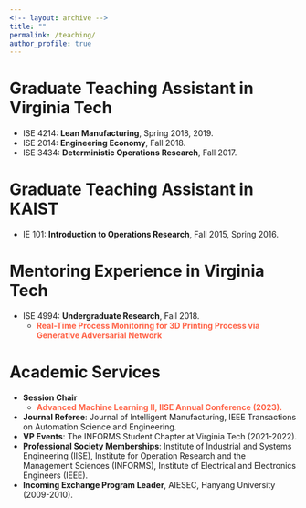 ```yaml
---
<!-- layout: archive -->
title: ""
permalink: /teaching/
author_profile: true
---
```

# Graduate Teaching Assistant in Virginia Tech
* ISE 4214: **Lean Manufacturing**, Spring 2018, 2019.
* ISE 2014: **Engineering Economy**, Fall 2018.
* ISE 3434: **Deterministic Operations Research**, Fall 2017.

# Graduate Teaching Assistant in KAIST
* IE 101: **Introduction to Operations Research**, Fall 2015, Spring 2016.

# Mentoring Experience in Virginia Tech
* ISE 4994: **Undergraduate Research**, Fall 2018.
  * <span style="color: Tomato"> **Real-Time Process Monitoring for 3D Printing Process via Generative Adversarial Network**  </span> 
# Academic Services
*  **Session Chair**
   * <span style="color: Tomato"> **Advanced Machine Learning II, IISE Annual Conference (2023).**  </span>
*  **Journal Referee**:  Journal of Intelligent Manufacturing, IEEE Transactions on Automation Science and
Engineering.
*  **VP Events**: The INFORMS Student Chapter at Virginia Tech (2021-2022).
*  **Professional Society Memberships**: Institute of Industrial and Systems Engineering (IISE), Institute
for Operation Research and the Management Sciences (INFORMS), Institute of Electrical and Electronics
Engineers (IEEE).
*  **Incoming Exchange Program Leader**, AIESEC, Hanyang University (2009-2010).

